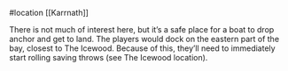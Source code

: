 #location [[Karrnath]]

There is not much of interest here, but it’s a safe place for a boat to drop anchor and get to land. The players would dock on the eastern part of the bay, closest to The Icewood. Because of this, they’ll need to immediately start rolling saving throws (see The Icewood location).
